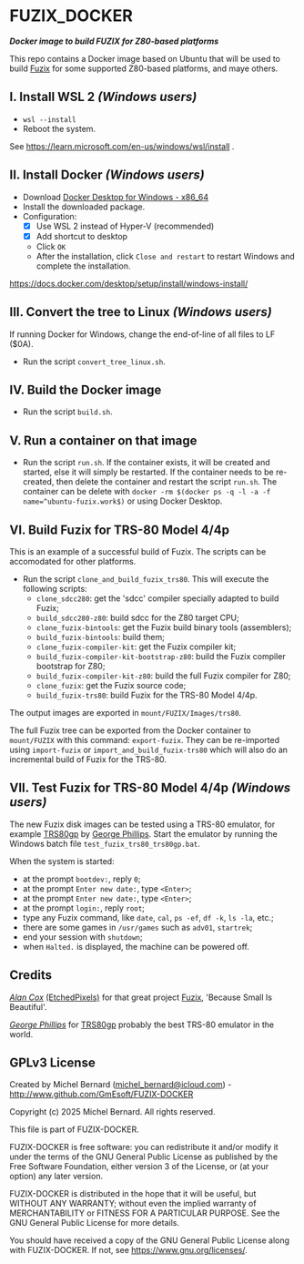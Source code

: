 FUZIX_DOCKER
============

**_Docker image to build FUZIX for Z80-based platforms_**


This repo contains a Docker image based on Ubuntu that will be used to
build [Fuzix](https://github.com/EtchedPixels/Fuzix) for some supported 
Z80-based platforms, and maye others.


I. Install WSL 2 _(Windows users)_
----------------------------------

- `wsl --install`
- Reboot the system.

See https://learn.microsoft.com/en-us/windows/wsl/install .


II. Install Docker _(Windows users)_
------------------------------------

- Download [Docker Desktop for Windows - x86_64](https://desktop.docker.com/win/main/amd64/Docker%20Desktop%20Installer.exe?utm_source=docker&utm_medium=webreferral&utm_campaign=docs-driven-download-win-amd64)
- Install the downloaded package.
- Configuration:
  - [x] Use WSL 2 instead of Hyper-V (recommended)
  - [x] Add shortcut to desktop
  - Click `OK`
  - After the installation, click `Close and restart` to restart Windows and complete the installation.

https://docs.docker.com/desktop/setup/install/windows-install/


III. Convert the tree to Linux _(Windows users)_
------------------------------------------------

If running Docker for Windows, change the end-of-line of all files to LF ($0A).

- Run the script `convert_tree_linux.sh`.


IV. Build the Docker image
--------------------------

- Run the script `build.sh`.


V. Run a container on that image
--------------------------------

- Run the script `run.sh`. If the container exists, it will be created and started, 
  else it will simply be restarted. If the container needs to be re-created, then
  delete the container and restart the script `run.sh`. The container can be delete
  with `docker -rm $(docker ps -q -l -a -f name=^ubuntu-fuzix.work$)` or using
  Docker Desktop.


VI. Build Fuzix for TRS-80 Model 4/4p
-------------------------------------

This is an example of a successful build of Fuzix. The scripts can be accomodated for
other platforms.

- Run the script `clone_and_build_fuzix_trs80`. This will execute the following scripts:
  - `clone_sdcc280`: get the 'sdcc' compiler specially adapted to build Fuzix;
  - `build_sdcc280-z80`: build sdcc for the Z80 target CPU;
  - `clone_fuzix-bintools`: get the Fuzix build binary tools (assemblers);
  - `build_fuzix-bintools`: build them;
  - `clone_fuzix-compiler-kit`: get the Fuzix compiler kit;
  - `build_fuzix-compiler-kit-bootstrap-z80`: build the Fuzix compiler bootstrap for Z80;
  - `build_fuzix-compiler-kit-z80`: build the full Fuzix compiler for Z80;
  - `clone_fuzix`: get the Fuzix source code;
  - `build_fuzix-trs80`: build Fuzix for the TRS-80 Model 4/4p.

The output images are exported in `mount/FUZIX/Images/trs80`.

The full Fuzix tree can be exported from the Docker container to `mount/FUZIX` with this 
command: `export-fuzix`. They can be re-imported using `import-fuzix` or 
`import_and_build_fuzix-trs80` which will also do an incremental build of Fuzix for the
TRS-80.


VII. Test Fuzix for TRS-80 Model 4/4p _(Windows users)_
-------------------------------------------------------

The new Fuzix disk images can be tested using a TRS-80 emulator, for example 
[TRS80gp](http://48k.ca/trs80gp.html) by [George Phillips](http://48k.ca).
Start the emulator by running the Windows batch file `test_fuzix_trs80_trs80gp.bat`.

When the system is started:
- at the prompt `bootdev:`, reply `0`;
- at the prompt `Enter new date:`, type `<Enter>`;
- at the prompt `Enter new date:`, type `<Enter>`;
- at the prompt `login:`, reply `root`;
- type any Fuzix command, like `date`, `cal`, `ps -ef`, `df -k`, `ls -la`, etc.;
- there are some games in `/usr/games` such as `adv01`, `startrek`;
- end your session with `shutdown`;
- when `Halted.` is displayed, the machine can be powered off.


Credits
-------

[_Alan Cox_](https://en.wikipedia.org/wiki/Alan_Cox_(computer_programmer)) 
[(EtchedPixels)](https://github.com/EtchedPixels) for that great project 
[Fuzix](https://github.com/EtchedPixels/Fuzix), 'Because Small Is Beautiful'.

[_George Phillips_](http://48k.ca) for [TRS80gp](http://48k.ca/trs80gp.html) 
probably the best TRS-80 emulator in the world.



GPLv3 License
-------------

Created by Michel Bernard (michel_bernard@icloud.com) -
<http://www.github.com/GmEsoft/FUZIX-DOCKER>

Copyright (c) 2025 Michel Bernard. All rights reserved.

This file is part of FUZIX-DOCKER.

FUZIX-DOCKER is free software: you can redistribute it and/or modify
it under the terms of the GNU General Public License as published by
the Free Software Foundation, either version 3 of the License, or
(at your option) any later version.

FUZIX-DOCKER is distributed in the hope that it will be useful,
but WITHOUT ANY WARRANTY; without even the implied warranty of
MERCHANTABILITY or FITNESS FOR A PARTICULAR PURPOSE.  See the
GNU General Public License for more details.

You should have received a copy of the GNU General Public License
along with FUZIX-DOCKER.  If not, see <https://www.gnu.org/licenses/>.

